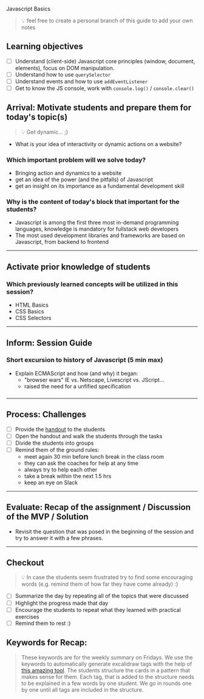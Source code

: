 Javascript Basics

> 💡 feel free to create a personal branch of this guide to add your own notes

## Learning objectives

- [ ] Understand (client-side) Javascript core principles (window, document, elements), focus on DOM
      manipulation.
- [ ] Understand how to use `querySelector`
- [ ] Understand events and how to use `addEventListener`
- [ ] Get to know the JS console, work with `console.log()` / `console.clear()`

## Arrival: Motivate students and prepare them for today's topic(s)

> 💡 Get dynamic... ;)

- What is your idea of interactivity or dynamic actions on a website?

### Which important problem will we solve today?

- Bringing action and dynamics to a website
- get an idea of the power (and the pitfalls) of Javascript
- get an insight on its importance as a fundamental development skill

### Why is the content of today's block that important for the students?

- Javascript is among the first three most in-demand programming languages, knowledge is mandatory
  for fullstack web developers
- The most used development libraries and frameworks are based on Javascript, from backend to
  frontend

---

## Activate prior knowledge of students

### Which previously learned concepts will be utilized in this session?

- HTML Basics
- CSS Basics
- CSS Selectors

---

## Inform: Session Guide

### Short excursion to history of Javascript (5 min max)

- Explain ECMAScript and how (and why) it began:
  - "browser wars" IE vs. Netscape, Livescript vs. JScript...
  - raised the need for a unfified specification

###

---

## Process: Challenges

- [ ] Provide the [handout](session-name.md) to the students
- [ ] Open the handout and walk the students through the tasks
- [ ] Divide the students into groups
- [ ] Remind them of the ground rules:
  - meet again 30 min before lunch break in the class room
  - they can ask the coaches for help at any time
  - always try to help each other
  - take a break within the next 1.5 hrs
  - keep an eye on Slack

---

## Evaluate: Recap of the assignment / Discussion of the MVP / Solution

- Revisit the question that was posed in the beginning of the session and try to answer it with a
  few phrases.

---

## Checkout

> 💡 In case the students seem frustrated try to find some encouraging words (e.g. remind them of
> how far they have come already) :)

- [ ] Summarize the day by repeating all of the topics that were discussed
- [ ] Highlight the progress made that day
- [ ] Encourage the students to repeat what they learned with practical exercises
- [ ] Remind them to rest :)

## Keywords for Recap:

> These keywords are for the weekly summary on Fridays. We use the keywords to automatically
> generate excalidraw tags with the help of
> [this amazing tool](https://github.com/F-Kirchhoff/tag-cloud-generator). The students structure
> the cards in a pattern that makes sense for them. Each tag, that is added to the structure needs
> to be explained in a few words by one student. We go in rounds one by one until all tags are
> included in the structure.
